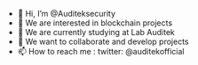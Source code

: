 - 👋 Hi, I’m @Auditeksecurity
- 👀 We are interested in blockchain projects
- 🌱 We are currently studying at Lab Auditek
- 💞️ We want to collaborate and develop projects
- 📫 How to reach me : twitter: @auditekofficial

<!---
Auditeksecurity/Auditeksecurity is a ✨ special ✨ repository because its `README.md` (this file) appears on your GitHub profile.
You can click the Preview link to take a look at your changes.
--->
